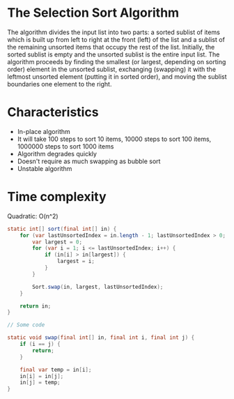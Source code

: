 # The Selection Sort Algorithm

The algorithm divides the input list into two parts: a sorted sublist of items which is built up from left to right at 
the front (left) of the list and a sublist of the remaining unsorted items that occupy the rest of the list. 
Initially, the sorted sublist is empty and the unsorted sublist is the entire input list. The algorithm proceeds by 
finding the smallest (or largest, depending on sorting order) element in the unsorted sublist, exchanging (swapping) 
it with the leftmost unsorted element (putting it in sorted order), and moving the sublist boundaries one element 
to the right.

# Characteristics

* In-place algorithm
* It will take 100 steps to sort 10 items, 10000 steps to sort 100 items, 1000000 steps to sort 1000 items
* Algorithm degrades quickly 
* Doesn't require as much swapping as bubble sort
* Unstable algorithm

# Time complexity

Quadratic: O(n^2) 

```java
static int[] sort(final int[] in) {
    for (var lastUnsortedIndex = in.length - 1; lastUnsortedIndex > 0; lastUnsortedIndex--) {
        var largest = 0;
        for (var i = 1; i <= lastUnsortedIndex; i++) {
            if (in[i] > in[largest]) {
                largest = i;
            }
        }

        Sort.swap(in, largest, lastUnsortedIndex);
    }

    return in;
}

// Some code

static void swap(final int[] in, final int i, final int j) {
    if (i == j) {
        return;
    }

    final var temp = in[i];
    in[i] = in[j];
    in[j] = temp;
}
```
